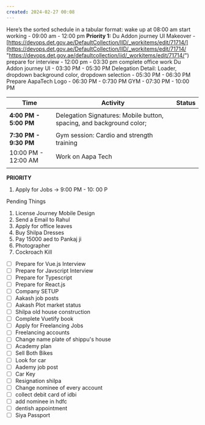 ```yaml
---
created: 2024-02-27 00:08
---
```

Here’s the sorted schedule in a tabular format:
 wake up at 08:00 am 
start working - 09:00 am - 12:00 pm **Priority 1:** Du Addon journey UI Makeover - [https://devops.det.gov.ae/DefaultCollection/IID/_workitems/edit/71714/](https://devops.det.gov.ae/DefaultCollection/IID/_workitems/edit/71714/ "https://devops.det.gov.ae/defaultcollection/iid/_workitems/edit/71714/")
prepare for interview - 12:00 pm - 03:30 pm
complete office work Du Addon journey UI - 03:30 PM - 05:30 PM
Delegation Detail: Loader, dropdown background color, dropdown selection - 05:30 PM - 06:30 PM
Prepare AapaTech Logo - 06:30 PM - 0:730 PM
GYM - 07:30 PM - 10:00 PM 






| **Time**              | **Activity**                                                         | Status |
| --------------------- | -------------------------------------------------------------------- | ------ |
|                       |                                                                      |        |
| **4:00 PM - 5:00 PM** | Delegation Signatures: Mobile button, spacing, and background color; |        |
|                       |                                                                      |        |
| **7:30 PM - 9:30 PM** | Gym session: Cardio and strength training                            |        |
| 10:00 PM - 12:00 AM   | Work on Aapa Tech                                                    |        |
|                       |                                                                      |        |



**PRIORITY**

1. Apply for Jobs -> 9:00 PM - 10: 00 P

Pending Things

1. License Journey Mobile Design
2. Send a Email to Rahul
3. Apply for office leaves
4. Buy Shilpa Dresses
5. Pay 15000 aed to Pankaj ji
6. Photographer
7. Cockroach Kill

- [ ] Prepare for Vue.js Interview
- [ ] Prepare for Javscript Interview
- [ ] Prepare for Typescript
- [ ] Prepare for React.js
- [ ] Company SETUP
- [ ] Aakash job posts
- [ ] Aakash Plot market status
- [ ] Shilpa old house construction
- [ ] Complete Vuetify book
- [ ] Apply for Freelancing Jobs
- [ ] Freelancing accounts
- [ ] Change name plate of shippu's house
- [ ] Academy plan
- [ ] Sell Both Bikes
- [ ] Look for car
- [ ] Aademy job post
- [ ] Car Key
- [ ] Resignation shilpa
- [ ] Change nominee of every account
- [ ] collect debit card of idbi
- [ ] add nominee in hdfc
- [ ] dentish appointment
- [ ] Siya Passport